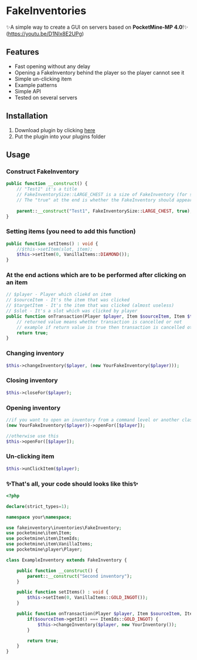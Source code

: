 # FakeInventories
✨A simple way to create a GUI on servers based on **PocketMine-MP 4.0**!✨
(https://youtu.be/D1NIx8E2UPg)


## Features
- Fast opening without any delay
- Opening a FakeInventory behind the player so the player cannot see it
- Simple un-clicking item
- Example patterns
- Simple API
- Tested on several servers

## Installation

1. Download plugin by clicking [here](https://github.com/iDarkQ/FakeInventories-PMMP/archive/refs/heads/master.zip)
2. Put the plugin into your plugins folder

## Usage

### Construct FakeInventory
```php
public function __construct() {
    // "Test1" it's a title
    // FakeInventorySize::LARGE_CHEST is a size of FakeInventory (for small chest just type FakeInventorySize::SMALL_CHEST)
    // The "true" at the end is whether the FakeInventory should appear behind the player
    
    parent::__construct("Test1", FakeInventorySize::LARGE_CHEST, true);
}
```

### Setting items (you need to add this function)
```php
public function setItems() : void {
    //$this->setItem(slot, item);
    $this->setItem(0, VanillaItems::DIAMOND());
}
```

### At the end actions which are to be performed after clicking on an item
```php
// $player - Player which cliekd on item
// $sourceItem - It's the item that was clicked
// $targetItem - It's the item that was clicked (almost useless)
// $slot - It's a slot which was clicked by player
public function onTransaction(Player $player, Item $sourceItem, Item $targetItem, int $slot) : bool {
    // returned value means whether transaction is cancelled or not
    // example if return value is true then transaction is cancelled otherwise not
    return true;
}
```

### Changing inventory
```php
$this->changeInventory($player, (new YourFakeInventory($player)));
```

### Closing inventory
```php
$this->closeFor($player);
```

### Opening inventory
```php
//if you want to open an inventory from a command level or another class, use
(new YourFakeInventory($player))->openFor([$player]);

//otherwise use this
$this->openFor([$player]);
```

### Un-clicking item
```php
$this->unClickItem($player);
```

### ✨That's all, your code should looks like this✨
```php
<?php

declare(strict_types=1);

namespace your\namespace;

use fakeinventory\inventories\FakeInventory;
use pocketmine\item\Item;
use pocketmine\item\ItemIds;
use pocketmine\item\VanillaItems;
use pocketmine\player\Player;

class ExampleInventory extends FakeInventory {

    public function __construct() {
        parent::__construct("Second inventory");
    }

    public function setItems() : void {
        $this->setItem(0, VanillaItems::GOLD_INGOT());
    }

    public function onTransaction(Player $player, Item $sourceItem, Item $targetItem, int $slot) : bool {
        if($sourceItem->getId() === ItemIds::GOLD_INGOT) {
            $this->changeInventory($player, new YourInventory());
        }

        return true;
    }
}
```
